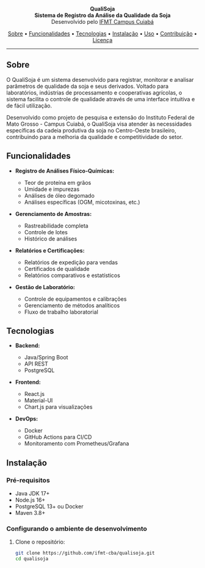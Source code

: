 
<p align="center">
  <b>QualiSoja</b><br>
  <b>Sistema de Registro da Análise da Qualidade da Soja</b><br>
  Desenvolvido pelo <a href="https://cba.ifmt.edu.br/">IFMT Campus Cuiabá</a>
</p>

<p align="center">
  <a href="#sobre">Sobre</a> •
  <a href="#funcionalidades">Funcionalidades</a> •
  <a href="#tecnologias">Tecnologias</a> •
  <a href="#instalação">Instalação</a> •
  <a href="#uso">Uso</a> •
  <a href="#contribuição">Contribuição</a> •
  <a href="#licença">Licença</a>
</p>

---

## Sobre

O QualiSoja é um sistema desenvolvido para registrar, monitorar e analisar parâmetros de qualidade da soja e seus derivados. Voltado para laboratórios, indústrias de processamento e cooperativas agrícolas, o sistema facilita o controle de qualidade através de uma interface intuitiva e de fácil utilização.

Desenvolvido como projeto de pesquisa e extensão do Instituto Federal de Mato Grosso - Campus Cuiabá, o QualiSoja visa atender às necessidades específicas da cadeia produtiva da soja no Centro-Oeste brasileiro, contribuindo para a melhoria da qualidade e competitividade do setor.

## Funcionalidades

- **Registro de Análises Físico-Químicas:**
  - Teor de proteína em grãos
  - Umidade e impurezas
  - Análises de óleo degomado
  - Análises específicas (OGM, micotoxinas, etc.)

- **Gerenciamento de Amostras:**
  - Rastreabilidade completa
  - Controle de lotes
  - Histórico de análises

- **Relatórios e Certificações:**
  - Relatórios de expedição para vendas
  - Certificados de qualidade
  - Relatórios comparativos e estatísticos

- **Gestão de Laboratório:**
  - Controle de equipamentos e calibrações
  - Gerenciamento de métodos analíticos
  - Fluxo de trabalho laboratorial

## Tecnologias

- **Backend:**
  - Java/Spring Boot
  - API REST
  - PostgreSQL

- **Frontend:**
  - React.js
  - Material-UI
  - Chart.js para visualizações

- **DevOps:**
  - Docker
  - GitHub Actions para CI/CD
  - Monitoramento com Prometheus/Grafana

## Instalação

### Pré-requisitos

- Java JDK 17+
- Node.js 16+
- PostgreSQL 13+ ou Docker
- Maven 3.8+

### Configurando o ambiente de desenvolvimento

1. Clone o repositório:
   ```bash
   git clone https://github.com/ifmt-cba/qualisoja.git
   cd qualisoja
